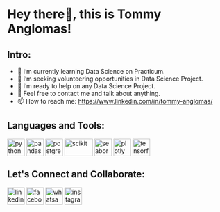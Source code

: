 # Hey there👋, this is **Tommy Anglomas**! 

## Intro:
- 🌱 I’m currently learning Data Science on Practicum.
- 👯 I’m seeking volunteering opportunities in Data Science Project.
- 🤝 I’m ready to help on any Data Science Project.
- 💬 Feel free to contact me and talk about anything.
- 📫 How to reach me: https://www.linkedin.com/in/tommy-anglomas/

## Languages and Tools:
<p align="left">
<a><img align="center" src="https://i.ibb.co/3YF2mp9/Python-logo.png" alt="python" height="40" width="40" /></a>
<a><img align="center" src="https://i.ibb.co/MgC5Lq9/pandas-mark.png" alt="pandas" height="40" width="40" /></a>
<!---
<a><img align="center" src="https://i.ibb.co/F54ZMsV/mysql.png" alt="mysql" height="40" width="50" /></a>
--->
<a><img align="center" src="https://i.ibb.co/0VfJdnc/Postgresql-elephant.png" alt="postgresql" height="40" width="40" /></a>
<!---
<a><img align="center" src="https://i.ibb.co/vBzGxMT/r-programming.png" alt="rprogramming" height="40" width="40" /></a>
<a><img align="center" src="https://i.ibb.co/VmLT7DV/Matlab-Logo.png" alt="matlab" height="40" width="40" /></a>
--->
<a><img align="center" src="https://i.ibb.co/RbZpV5R/Scikit-learn-logo-small.png" alt="scikit" height="40" width="65" /></a>
<a><img align="center" src="https://i.ibb.co/rF4fvSj/seaborn.png" alt="seaborn" height="40" width="40" /></a>
<a><img align="center" src="https://i.ibb.co/WP8HR3W/Plotly-logoo.png" alt="plotly" height="40" width="40" /></a>
<a><img align="center" src="https://i.ibb.co/YRZ6w1t/Tensorflow-logo.png" alt="tensorflow" height="40" width="40" /></a>
</p>

## Let's Connect and Collaborate:
<p align="left">
<a href="https://www.linkedin.com/in/tommy-anglomas/" target="blank"><img align="center" src="https://i.ibb.co/ykW6mRk/linkedin.png" alt="linkedin" height="40" width="40" /></a>
<a href="https://www.facebook.com/tommy.anglomas/" target="blank"><img align="center" src="https://i.ibb.co/MpQ7vGW/facebook.png" alt="facebook" height="40" width="40" /></a>
<a href="https://wa.me/6287790004963/" target="blank"><img align="center" src="https://i.ibb.co/GxcV05z/whatsapp-box.png" alt="whatsapp" height="40" width="40" /></a>
<a href="https://www.instagram.com/tommyanglomas/" target="blank"><img align="center" src="https://i.ibb.co/TKVRrF1/instagram.png" alt="instagram" height="40" width="40" /></a>
</p>

